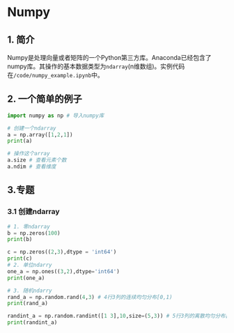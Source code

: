 # Numpy
## 1. 简介
Numpy是处理向量或者矩阵的一个Python第三方库。Anaconda已经包含了numpy库。其操作的基本数据类型为`ndarray`(n维数组)。实例代码在`/code/numpy_example.ipynb`中。

## 2. 一个简单的例子
```python
import numpy as np # 导入numpy库

# 创建一个ndarray
a = np.array([1,2,1])
print(a)

# 操作这个array
a.size # 查看元素个数
a.ndim # 查看维度
```

## 3.专题
### 3.1 创建ndarray
```python
# 1. 零ndarray
b = np.zeros(100)
print(b)

c = np.zeros((2,3),dtype = 'int64')
print(c)
# 2. 单位ndarry
one_a = np.ones((3,2),dtype='int64')
print(one_a)

# 3. 随机ndarry
rand_a = np.random.rand(4,3) # 4行3列的连续均匀分布[0,1)
print(rand_a)

randint_a = np.random.randint([1 3],10,size=(5,3)) # 5行3列的离散均匀分布[1,10)
print(randint_a)
```

